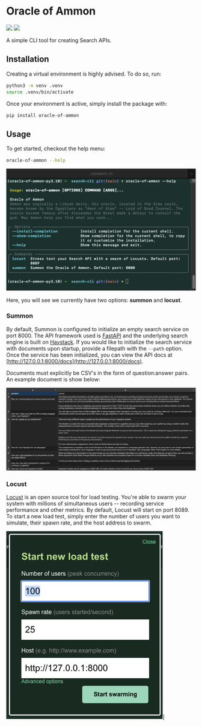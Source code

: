 # Oracle of Ammon

![](https://img.shields.io/pypi/v/oracle-of-ammon?style=flat-square)
![](https://img.shields.io/pypi/pyversions/oracle-of-ammon?style=flat-square)

A simple CLI tool for creating Search APIs.

## Installation

Creating a virtual environment is highly advised. To do so, run:

```bash
python3 -m venv .venv
source .venv/bin/activate
```

Once your environment is active, simply install the package with:

```bash
pip install oracle-of-ammon
```

## Usage

To get started, checkout the help menu:

```bash
oracle-of-ammon --help
```

![Image of oracle-of-ammon cli help documentaiton](images/oracle-of-ammon-help.png)

Here, you will see we currently have two options: **summon** and **locust**.

### Summon

By default, Summon is configured to initialize an empty search service on port 8000. The API framework used is [FastAPI](https://fastapi.tiangolo.com/) and the underlying search engine is built on [Haystack](https://docs.haystack.deepset.ai/). If you would like to initialize the search service with documents upon startup, provide a filepath with the `--path` option. Once the service has been initialized, you can view the API docs at [http://127.0.0.1:8000/docs](http://127.0.0.1:8000/docs).

Documents must explicitly be CSV's in the form of question:answer pairs. An example document is show below:

[![Image of document format](images/haystack-faq.png)](https://docs.haystack.deepset.ai/docs/faq)

### Locust

[Locust](https://locust.io/) is an open source tool for load testing. You're able to swarm your system with millions of simultaneous users -- recording service performance and other metrics. By default, Locust will start on port 8089. To start a new load test, simply enter the number of users you want to simulate, their spawn rate, and the host address to swarm.

[![Image of locust config](image/../images/locust-config.png)](https://locust.io)]

